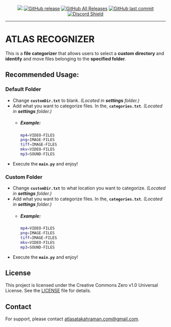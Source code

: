 <p align="center">
    <a href="https://visitorbadge.io/status?path=https%3A%2F%2Fgithub.com%2Fatlasfirarda%2FAtlas-Recognizer%2F"><img src="https://api.visitorbadge.io/api/visitors?path=https%3A%2F%2Fgithub.com%2Fatlasfirarda%2FAtlas-Recognizer%2F&labelColor=%23697689&countColor=%23ff8a65&style=plastic&labelStyle=none" /></a>
    <a href="https://github.com/atlasfirarda/Atlas-Recognizer/releases"><img alt="GitHub release" src="https://img.shields.io/github/release/atlasfirarda/Atlas-Recognizer.svg?style=flat-square" /></a>
    <a href="https://github.com/atlasfirarda/Atlas-Recognizer/releases"><img alt="GitHub All Releases" src="https://img.shields.io/github/downloads/atlasfirarda/Atlas-Recognizer/total.svg?style=flat-square&color=%2364ff82" /></a>
    <a href="https://github.com/atlasfirarda/Atlas-Recognizer/commits"><img alt="GitHub last commit" src="https://img.shields.io/github/last-commit/atlasfirarda/Atlas-Recognizer.svg?style=flat-square" /></a>
    <a href="https://discord.gg/YhuKGzNatA">
      <img src="https://img.shields.io/discord/1041502781808328704?label=Discord" alt="Discord Shield"/></a>
</p>

---

# ATLAS RECOGNIZER

This is a **file categorizer** that allows users to select a **custom directory** and **identify** and move files
belonging to the **specified folder**.

## Recommended Usage:

### Default Folder

- Change **`customDir.txt`** to blank. *(Located in **settings** folder.)*
- Add what you want to categorize files. In the, **`categories.txt`**. *(Located in **settings** folder.)*
    - ##### Example:
        ```bash
        mp4=VIDEO-FILES
        png=IMAGE-FILES
        tiff=IMAGE-FILES
        mkv=VIDEO-FILES
        mp3=SOUND-FILES
        ```
- Execute the **`main.py`** and enjoy!

### Custom Folder

- Change **`customDir.txt`** to what location you want to categorize. *(Located in **settings** folder.)*
- Add what you want to categorize files. In the, **`categories.txt`**. *(Located in **settings** folder.)*
    - ##### Example:
        ```bash
        mp4=VIDEO-FILES
        png=IMAGE-FILES
        tiff=IMAGE-FILES
        mkv=VIDEO-FILES
        mp3=SOUND-FILES
        ```
- Execute the **`main.py`** and enjoy!

## License

This project is licensed under the Creative Commons Zero v1.0 Universal License. See the [LICENSE](LICENSE) file for
details.

## Contact

For support, please contact [atlasatakahraman.com@gmail.com](mailto:atlasatakahraman.com@gmail.com).
